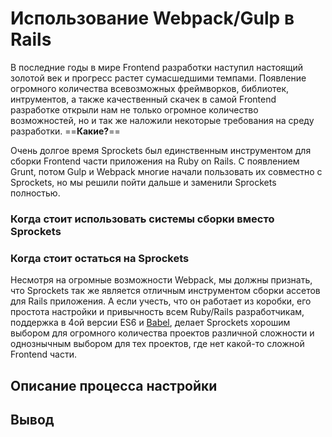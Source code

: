 Использование Webpack/Gulp в Rails
==================================

В последние годы в мире Frontend разработки наступил настоящий золотой век и прогресс растет сумасшедшими темпами. Появление огромного количества всевозможных фреймворков, библиотек, интрументов, а также качественный скачек в самой Frontend разработке открыли нам не только огромное количество возможностей, но и так же наложили некоторые требования на среду разработки. ==**Какие?**==

Очень долгое время Sprockets был единственным инструментом для сборки Frontend части приложения на Ruby on Rails. C появлением Grunt, потом Gulp и Webpack многие начали пользовать их совместно с Sprockets, но мы решили пойти дальше и заменили Sprockets полностью.

### Когда стоит использовать системы сборки вместо Sprockets

### Когда стоит остаться на Sprockets

Несмотря на огромные возможности Webpack, мы должны признать, что Sprockets так же является отличным инструментом сборки ассетов для Rails приложения. А если учесть, что  он работает из коробки, его простота настройки и привычность всем Ruby/Rails разработчикам, поддержка в 4ой версии ES6 и [Babel](https://github.com/rails/sprockets/blob/master/UPGRADING.md), делает Sprockets хорошим выбором для огромного количества проектов различной сложности и однознычным выбором для тех проектов, где нет какой-то сложной Frontend части.

## Описание процесса настройки

## Вывод
